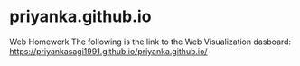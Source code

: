 # priyanka.github.io
Web Homework
The following is the link to the Web Visualization dasboard:
https://priyankasagi1991.github.io/priyanka.github.io/
